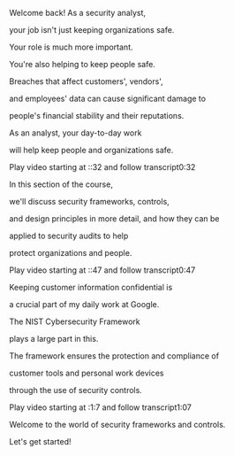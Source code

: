 Welcome back! As a security analyst, 

your job isn't just keeping organizations safe. 

Your role is much more important. 

You're also helping to keep people safe. 

Breaches that affect customers', vendors', 

and employees' data can cause significant damage to 

people's financial stability and their reputations. 

As an analyst, your day-to-day work 

will help keep people and organizations safe.

Play video starting at ::32 and follow transcript0:32

In this section of the course, 

we'll discuss security frameworks, controls, 

and design principles in more detail, and how they can be 

applied to security audits to help 

protect organizations and people.

Play video starting at ::47 and follow transcript0:47

Keeping customer information confidential is 

a crucial part of my daily work at Google. 

The NIST Cybersecurity Framework 

plays a large part in this. 

The framework ensures the protection and compliance of 

customer tools and personal work devices 

through the use of security controls.

Play video starting at :1:7 and follow transcript1:07

Welcome to the world of security frameworks and controls. 

Let's get started!